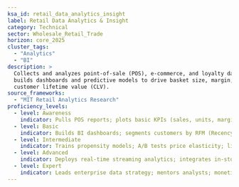 ```yaml
---
ksa_id: retail_data_analytics_insight
label: Retail Data Analytics & Insight
category: Technical
sector: Wholesale_Retail_Trade
horizon: core_2025
cluster_tags:
  - "Analytics"
  - "BI"
description: >
  Collects and analyzes point-of-sale (POS), e-commerce, and loyalty data;
  builds dashboards and predictive models to drive basket size, margin, and
  customer lifetime value (CLV).
source_frameworks:
  - "MIT Retail Analytics Research"
proficiency_levels:
  - level: Awareness
    indicator: Pulls POS reports; plots basic KPIs (sales, units, margin).
  - level: Basic
    indicator: Builds BI dashboards; segments customers by RFM (Recency, Frequency, Monetary).
  - level: Intermediate
    indicator: Trains propensity models; A/B tests price elasticity; lifts promo ROI 10 %.
  - level: Advanced
    indicator: Deploys real-time streaming analytics; integrates in-store traffic sensors; links CX to CLV.
  - level: Expert
    indicator: Leads enterprise data strategy; mentors analysts; monetizes data with vendors, adding > 2 % EBIT.
---
```


